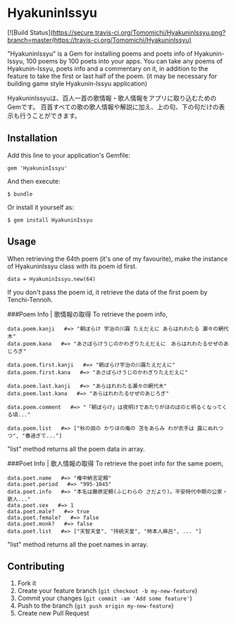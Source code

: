 # HyakuninIssyu
[![Build Status](https://secure.travis-ci.org/Tomomichi/HyakuninIssyu.png?branch=master(https://travis-ci.org/Tomomichi/HyakuninIssyu)

"HyakuninIssyu" is a Gem for installing poems and poets info of Hyakunin-Issyu, 100 poems by 100 poets into your apps.
You can take any poems of Hyakunin-Issyu, poets info and a commentary on it, in addition to the feature to take the first or last half of the poem.
(it may be necessary for building game style Hyakunin-Issyu application)

HyakuninIssyuは、百人一首の歌情報・歌人情報をアプリに取り込むためのGemです。
百首すべての歌の歌人情報や解説に加え、上の句、下の句だけの表示も行うことができます。

## Installation

Add this line to your application's Gemfile:

    gem 'HyakuninIssyu'

And then execute:

    $ bundle

Or install it yourself as:

    $ gem install HyakuninIssyu

## Usage
When retrieving the 64th poem (it's one of my favourite),
make the instance of HyakuninIssyu class with its poem id first.

    data = HyakuninIssyu.new(64)

If you don't pass the poem id, it retrieve the data of the first poem by Tenchi-Tennoh.

###Poem Info | 歌情報の取得
To retrieve the poem info,

    data.poem.kanji   #=> "朝ぼらけ 宇治の川霧 たえだえに あらはれわたる 瀬々の網代木"
    data.poem.kana   #=> "あさぼらけうじのかわぎりたえだえに　あらはれわたるせぜのあじろぎ"

    data.poem.first.kanji   #=> "朝ぼらけ宇治の川霧たえだえに"
    data.poem.first.kana   #=> "あさぼらけうじのかわぎりたえだえに"

    data.poem.last.kanji   #=> "あらはれわたる瀬々の網代木"
    data.poem.last.kana   #=> "あらはれわたるせぜのあじろぎ"

    data.poem.comment   #=> "「朝ぼらけ」は夜明けであたりがほのぼのと明るくなってくる頃..."

    data.poem.list   #=> ["秋の田の かりほの庵の 苫をあらみ わが衣手は 露にぬれつつ", "春過ぎて..."]

"list" method returns all the poem data in array.

###Poet Info | 歌人情報の取得
To retrieve the poet info for the same poem,

    data.poet.name   #=> "権中納言定頼"
    data.poet.period   #=> "995-1045"
    data.poet.info   #=> "本名は藤原定頼(ふじわらの さだより)。平安時代中期の公家・歌人..."
    data.poet.sex   #=> 1
    data.poet.male?   #=> true
    data.poet.female?   #=> false
    data.poet.monk?   #=> false
    data.poet.list   #=> ["天智天皇", "持統天皇", "柿本人麻呂", ... "]

"list" method returns all the poet names in array.

## Contributing

1. Fork it
2. Create your feature branch (`git checkout -b my-new-feature`)
3. Commit your changes (`git commit -am 'Add some feature'`)
4. Push to the branch (`git push origin my-new-feature`)
5. Create new Pull Request

